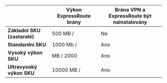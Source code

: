 |                                     | **Výkon ExpressRoute brány** | **Brána VPN a ExpressRoute být nainstalovány**|
|-------------------------------------|-------------------------------------|-----------------------------------------|
| **Základní SKU (zastaralé)**          |  500 MB /                           | Ne   |
| **Standardní SKU**                    | 1000 Mb /                           | Ano  |
| **Vysoký výkon SKU**            | MB / 2000                           | Ano  |
| **Ultravysoký výkon SKU**           | 10000 MB /                          | Ano  |